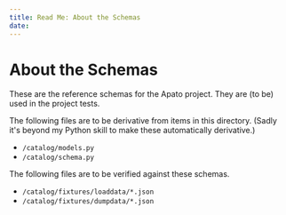 ```yaml
---
title: Read Me: About the Schemas
date:  
---
```


# About the Schemas

These are the reference schemas for the Apato project.  They are (to be) used in the project tests.

The following files are to be derivative from items in this directory.  (Sadly it's beyond my Python skill to make these automatically derivative.)

- `/catalog/models.py`
- `/catalog/schema.py`


The following files are to be verified against these schemas.

- `/catalog/fixtures/loaddata/*.json`
- `/catalog/fixtures/dumpdata/*.json`

